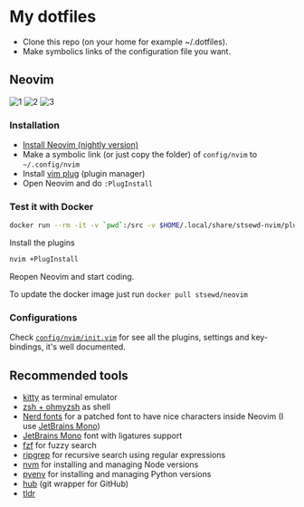 # My dotfiles

- Clone this repo (on your home for example ~/.dotfiles).
- Make symbolics links of the configuration file you want.

## Neovim

![1](https://user-images.githubusercontent.com/4975310/79078281-f4c5d580-7ccc-11ea-8af5-c53e5d136571.png)
![2](https://user-images.githubusercontent.com/4975310/79078284-f7c0c600-7ccc-11ea-8328-b12a47dcf9f6.png)
![3](https://user-images.githubusercontent.com/4975310/79078286-f8f1f300-7ccc-11ea-85ac-81ba18c8db37.png)

### Installation

- [Install Neovim (nightly version)](https://github.com/neovim/neovim/wiki/Installing-Neovim)
- Make a symbolic link (or just copy the folder) of `config/nvim` to `~/.config/nvim`
- Install [vim plug](https://github.com/junegunn/vim-plug#neovim) (plugin manager)
- Open Neovim and do `:PlugInstall`

### Test it with Docker

```bash
docker run --rm -it -v `pwd`:/src -v $HOME/.local/share/stsewd-nvim/plugged:/root/.local/share/nvim/plugged stsewd/neovim
```

Install the plugins

```bash
nvim +PlugInstall
```

Reopen Neovim and start coding.

To update the docker image just run `docker pull stsewd/neovim`

### Configurations

Check [`config/nvim/init.vim`](config/nvim/init.vim) for see all the plugins, settings and key-bindings, it's well documented.

## Recommended tools

- [kitty](https://sw.kovidgoyal.net/kitty/) as terminal emulator
- [zsh + ohmyzsh](https://github.com/ohmyzsh/ohmyzsh) as shell
- [Nerd fonts](https://github.com/ryanoasis/nerd-fonts) for a patched font to have nice characters inside Neovim
  (I use [JetBrains Mono](https://github.com/ryanoasis/nerd-fonts/blob/master/patched-fonts/JetBrainsMono/Ligatures/Regular/complete/JetBrains%20Mono%20Regular%20Nerd%20Font%20Complete%20Mono.ttf))
- [JetBrains Mono](https://www.jetbrains.com/lp/mono/) font with ligatures support
- [fzf](https://github.com/junegunn/fzf) for fuzzy search
- [ripgrep](https://github.com/BurntSushi/ripgrep) for recursive search using regular expressions
- [nvm](https://github.com/nvm-sh/nvm) for installing and managing Node versions
- [pyenv](https://github.com/pyenv/pyenv-installer) for installing and managing Python versions
- [hub](https://hub.github.com/) (git wrapper for GitHub)
- [tldr](https://github.com/dbrgn/tealdeer#installing)
